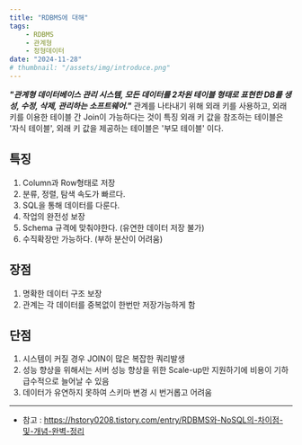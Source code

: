 ```yaml
---
title: "RDBMS에 대해"
tags:
    - RDBMS
    - 관계형
    - 정형데이터
date: "2024-11-28"
# thumbnail: "/assets/img/introduce.png"
---
```


***"관계형 데이터베이스 관리 시스템, 모든 데이터를 2차원 테이블 형태로 표현한 DB를 생성, 수정, 삭제, 관리하는 소프트웨어."***
관계를 나타내기 위해 외래 키를 사용하고, 외래 키를 이용한 테이블 간 Join이 가능하다는 것이 특징
외래 키 값을 참조하는 테이블은 '자식 테이블', 외래 키 값을 제공하는 테이블은 '부모 테이블' 이다.

## 특징
1. Column과 Row형태로 저장
2. 분류, 정렬, 탐색 속도가 빠르다.
3. SQL을 통해 데이터를 다룬다.
4. 작업의 완전성 보장
5. Schema 규격에 맞춰야한다. (유연한 데이터 저장 불가)
6. 수직확장만 가능하다. (부하 분산이 어려움)

## 장점
1. 명확한 데이터 구조 보장
2. 관계는 각 데이터를 중복없이 한번만 저장가능하게 함

## 단점
1. 시스템이 커질 경우 JOIN이 많은 복잡한 쿼리발생
2. 성능 향상을 위해서는 서버 성능 향상을 위한 Scale-up만 지원하기에 비용이 기하급수적으로 늘어날 수 있음
3. 데이터가 유연하지 못하여 스키마 변경 시 번거롭고 어려움

---

- 참고 : <https://hstory0208.tistory.com/entry/RDBMS와-NoSQL의-차이점-및-개념-완벽-정리>